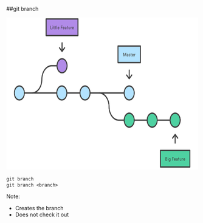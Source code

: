 ##git branch

<img src="img/git-branches-large.svg" height="400" />

```
git branch
git branch <branch>
```

Note:
+ Creates the branch
+ Does not check it out
    